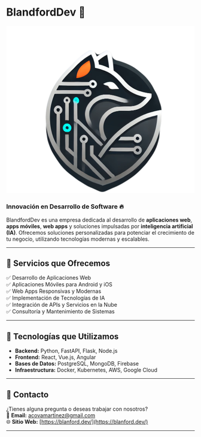 # BlandfordDev 🚀

![BlandfordDev Logo](https://github.com/Cova97/webapp/blob/master/public/logo.png)

### Innovación en Desarrollo de Software 🔥

BlandfordDev es una empresa dedicada al desarrollo de **aplicaciones web**, **apps móviles**, **web apps** y soluciones impulsadas por **inteligencia artificial (IA)**. Ofrecemos soluciones personalizadas para potenciar el crecimiento de tu negocio, utilizando tecnologías modernas y escalables.

---

## 🧩 Servicios que Ofrecemos

✅ Desarrollo de Aplicaciones Web  
✅ Aplicaciones Móviles para Android y iOS  
✅ Web Apps Responsivas y Modernas  
✅ Implementación de Tecnologías de IA  
✅ Integración de APIs y Servicios en la Nube  
✅ Consultoría y Mantenimiento de Sistemas  

---

## 🚀 Tecnologías que Utilizamos

- **Backend:** Python, FastAPI, Flask, Node.js  
- **Frontend:** React, Vue.js, Angular  
- **Bases de Datos:** PostgreSQL, MongoDB, Firebase  
- **Infraestructura:** Docker, Kubernetes, AWS, Google Cloud  

---

## 📧 Contacto

¿Tienes alguna pregunta o deseas trabajar con nosotros?  
📩 **Email:** acovamartinez@gmail.com  
🌐 **Sitio Web:** [https://blanford.dev/](https://blanford.dev/)

---


